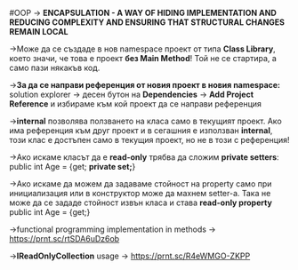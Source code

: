 #OOP 
-> **ENCAPSULATION - A WAY OF HIDING IMPLEMENTATION AND REDUCING COMPLEXITY AND ENSURING THAT STRUCTURAL CHANGES REMAIN LOCAL**

->Може да се създаде в нов namespace проект от типа **Class Library**, което значи, че това е проект **без Main Method**! Той не се стартира, а само пази някакъв код. 

->**За да се направи референция от новия проект в новия namespace:**
solution explorer -> десен бутон на **Dependencies** -> **Add Project Reference**  и избираме към кой проект да се направи референция

->**internal** позволява ползването на класа само в текущият проект. Ако има референция към друг проект и в сегашния е използван **internal**, този клас е достъпен само в текущия проект, но не в този с референция!

->Ако искаме класът да е **read-only** трябва да сложим **private setters**:
	public int Age = {get; **private set;**}

->Ако искаме да можем да задаваме стойност на property само при инициализация или в конструктор може да махнем setter-а. Така не може да се зададе стойност извън класа и става **read-only property**
	public int Age = {get;}

->functional programming implementation in methods -> https://prnt.sc/rtSDA6uDz6ob

->**IReadOnlyCollection** usage -> https://prnt.sc/R4eWMGO-ZKPP
	 
